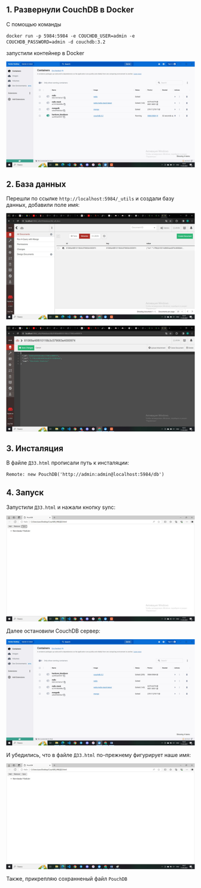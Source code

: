 ## 1. Развернули CouchDB в Docker
С помощью команды
```bach
docker run -p 5984:5984 -e COUCHDB_USER=admin -e COUCHDB_PASSWORD=admin -d couchdb:3.2
```
запустили контейнер в Docker

![](Docker.jpg)

## 2. База данных

Перешли по ссылке ```http://localhost:5984/_utils``` и создали базу данных, добавили поле имя:

![](Create_db_1.jpg)

![](Create_db_2.jpg)

## 3. Инсталяция

В файле ```ДЗ3.html``` прописали путь к инсталяции:
```
Remote: new PouchDB('http://admin:admin@localhost:5984/db')
```

## 4. Запуск
Запустили ```ДЗ3.html``` и нажали кнопку sync:

![](result.jpg)

Далее остановили CouchDB сервер:

![](db_stop.jpg)

И убедились, что в файле ```ДЗ3.html``` по-прежнему фигурирует наше имя:

![](after_update.jpg)

Также, прикрепляю сохранненый файл ```PouchDB```